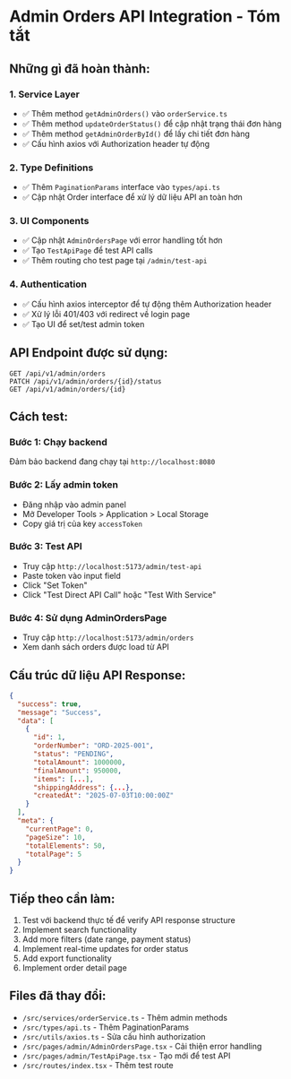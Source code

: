 # Admin Orders API Integration - Tóm tắt

## Những gì đã hoàn thành:

### 1. Service Layer
- ✅ Thêm method `getAdminOrders()` vào `orderService.ts`
- ✅ Thêm method `updateOrderStatus()` để cập nhật trạng thái đơn hàng
- ✅ Thêm method `getAdminOrderById()` để lấy chi tiết đơn hàng
- ✅ Cấu hình axios với Authorization header tự động

### 2. Type Definitions
- ✅ Thêm `PaginationParams` interface vào `types/api.ts`
- ✅ Cập nhật Order interface để xử lý dữ liệu API an toàn hơn

### 3. UI Components
- ✅ Cập nhật `AdminOrdersPage` với error handling tốt hơn
- ✅ Tạo `TestApiPage` để test API calls
- ✅ Thêm routing cho test page tại `/admin/test-api`

### 4. Authentication
- ✅ Cấu hình axios interceptor để tự động thêm Authorization header
- ✅ Xử lý lỗi 401/403 với redirect về login page
- ✅ Tạo UI để set/test admin token

## API Endpoint được sử dụng:
```
GET /api/v1/admin/orders
PATCH /api/v1/admin/orders/{id}/status
GET /api/v1/admin/orders/{id}
```

## Cách test:

### Bước 1: Chạy backend
Đảm bảo backend đang chạy tại `http://localhost:8080`

### Bước 2: Lấy admin token
- Đăng nhập vào admin panel
- Mở Developer Tools > Application > Local Storage
- Copy giá trị của key `accessToken`

### Bước 3: Test API
- Truy cập `http://localhost:5173/admin/test-api`
- Paste token vào input field
- Click "Set Token"
- Click "Test Direct API Call" hoặc "Test With Service"

### Bước 4: Sử dụng AdminOrdersPage
- Truy cập `http://localhost:5173/admin/orders`
- Xem danh sách orders được load từ API

## Cấu trúc dữ liệu API Response:
```json
{
  "success": true,
  "message": "Success",
  "data": [
    {
      "id": 1,
      "orderNumber": "ORD-2025-001",
      "status": "PENDING",
      "totalAmount": 1000000,
      "finalAmount": 950000,
      "items": [...],
      "shippingAddress": {...},
      "createdAt": "2025-07-03T10:00:00Z"
    }
  ],
  "meta": {
    "currentPage": 0,
    "pageSize": 10,
    "totalElements": 50,
    "totalPage": 5
  }
}
```

## Tiếp theo cần làm:
1. Test với backend thực tế để verify API response structure
2. Implement search functionality
3. Add more filters (date range, payment status)
4. Implement real-time updates for order status
5. Add export functionality
6. Implement order detail page

## Files đã thay đổi:
- `/src/services/orderService.ts` - Thêm admin methods
- `/src/types/api.ts` - Thêm PaginationParams
- `/src/utils/axios.ts` - Sửa cấu hình authorization
- `/src/pages/admin/AdminOrdersPage.tsx` - Cải thiện error handling
- `/src/pages/admin/TestApiPage.tsx` - Tạo mới để test API
- `/src/routes/index.tsx` - Thêm test route
